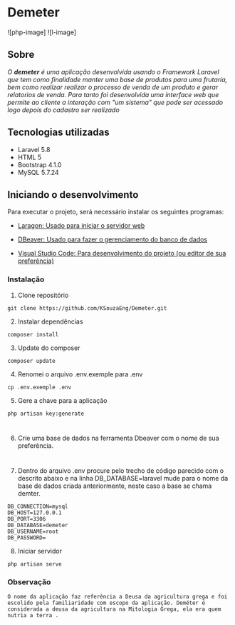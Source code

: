 # Demeter
![php-image]
![l-image]

## Sobre

*O **demeter** é uma aplicação desenvolvida usando o Framework Laravel que tem como finalidade manter uma base de produtos para uma frutaria, bem como realizar realizar o processo de venda de um produto e gerar relatorios de venda. Para tanto foi desenvolvida uma interface web que permite ao cliente a interação com "um sistema" que pode ser acessado logo depois do cadastro ser realizado*

## Tecnologias utilizadas

- Laravel 5.8
- HTML 5
- Bootstrap 4.1.0
- MySQL 5.7.24

## Iniciando o desenvolvimento

Para executar o projeto, será necessário instalar os seguintes programas:
- [Laragon: Usado para iniciar o servidor web](https://laragon.org/download/index.html)

- [DBeaver: Usado para fazer o gerenciamento do banco de dados](https://laragon.org/download/index.html)

- [Visual Studio Code: Para desenvolvimento do projeto (ou editor de sua preferência)](https://code.visualstudio.com/download)

### Instalação

1. Clone repositório
```
git clone https://github.com/KSouzaEng/Demeter.git
```

2. Instalar dependências 
```
composer install
```
3. Update do composer
```
composer update
```
4. Renomei o arquivo .env.exemple para .env

```
cp .env.exemple .env
```

5. Gere a chave para a aplicação
```
php artisan key:generate
```
#
6. Crie uma base de dados na ferramenta Dbeaver com o nome de sua preferência.

# 

7. Dentro do arquivo .env procure pelo trecho de código parecido com o descrito abaixo e na linha DB_DATABASE=laravel mude para o nome da base de dados criada anteriormente, neste caso a base se chama demter.


```shell
DB_CONNECTION=mysql
DB_HOST=127.0.0.1
DB_PORT=3306
DB_DATABASE=demeter
DB_USERNAME=root
DB_PASSWORD=
```
8. Iniciar servidor
```
php artisan serve
```

### Observação

```O nome da aplicação faz referência a Deusa da agricultura grega e foi escolido pela familiaridade com escopo da aplicação. Deméter é considerada a deusa da agricultura na Mitologia Grega, ela era quem nutria a terra . ```
